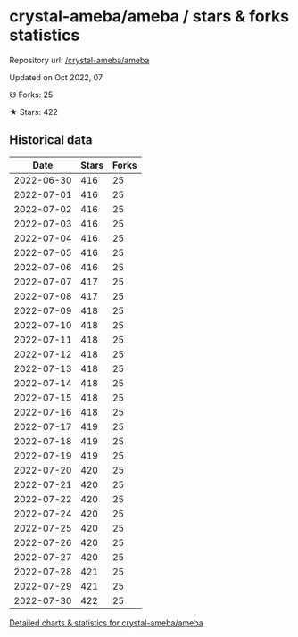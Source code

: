 # crystal-ameba/ameba / stars & forks statistics

Repository url: [/crystal-ameba/ameba](https://github.com/crystal-ameba/ameba)

Updated on Oct 2022, 07

☋ Forks: 25

★ Stars: 422

## Historical data
| Date | Stars | Forks |
|------|-------|-------|
| 2022-06-30 | 416 | 25 | 
| 2022-07-01 | 416 | 25 | 
| 2022-07-02 | 416 | 25 | 
| 2022-07-03 | 416 | 25 | 
| 2022-07-04 | 416 | 25 | 
| 2022-07-05 | 416 | 25 | 
| 2022-07-06 | 416 | 25 | 
| 2022-07-07 | 417 | 25 | 
| 2022-07-08 | 417 | 25 | 
| 2022-07-09 | 418 | 25 | 
| 2022-07-10 | 418 | 25 | 
| 2022-07-11 | 418 | 25 | 
| 2022-07-12 | 418 | 25 | 
| 2022-07-13 | 418 | 25 | 
| 2022-07-14 | 418 | 25 | 
| 2022-07-15 | 418 | 25 | 
| 2022-07-16 | 418 | 25 | 
| 2022-07-17 | 419 | 25 | 
| 2022-07-18 | 419 | 25 | 
| 2022-07-19 | 419 | 25 | 
| 2022-07-20 | 420 | 25 | 
| 2022-07-21 | 420 | 25 | 
| 2022-07-22 | 420 | 25 | 
| 2022-07-24 | 420 | 25 | 
| 2022-07-25 | 420 | 25 | 
| 2022-07-26 | 420 | 25 | 
| 2022-07-27 | 420 | 25 | 
| 2022-07-28 | 421 | 25 | 
| 2022-07-29 | 421 | 25 | 
| 2022-07-30 | 422 | 25 | 


[Detailed charts & statistics for crystal-ameba/ameba](https://reviewgithub.com/rep/crystal-ameba/ameba)
